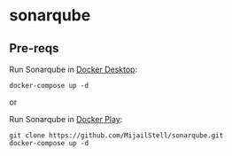 # sonarqube
## Pre-reqs

Run Sonarqube in [Docker Desktop](https://www.docker.com/products/docker-desktop):

```
docker-compose up -d
```

or

Run Sonarqube in [Docker Play](https://labs.play-with-docker.com/):

```
git clone https://github.com/MijailStell/sonarqube.git
docker-compose up -d
```
